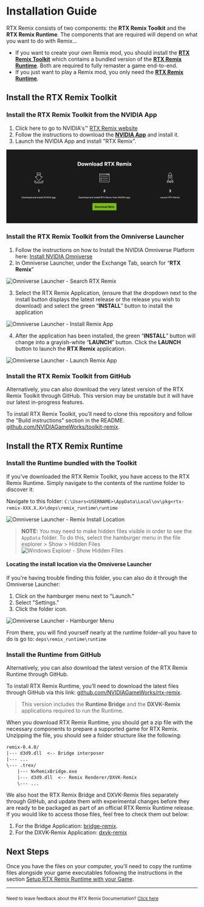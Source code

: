 # Installation Guide

RTX Remix consists of two components: the **RTX Remix Toolkit** and the **RTX Remix Runtime**. The components that are required will depend on what you want to do with Remix...

- If you want to create your own Remix mod, you should install the [**RTX Remix Toolkit**](#install-the-rtx-remix-toolkit) which contains a bundled version of the [**RTX Remix Runtime**](#install-the-rtx-remix-runtime). Both are required to fully remaster a game end-to-end.
- If you just want to play a Remix mod, you only need the [**RTX Remix Runtime**](#install-the-rtx-remix-runtime).


## Install the RTX Remix Toolkit

### Install the RTX Remix Toolkit from the NVIDIA App

1. Click here to go to NVIDIA's™ [RTX Remix website](https://www.nvidia.com/en-us/geforce/rtx-remix/)
2. Follow the instructions to download the [**NVIDIA App**](https://www.nvidia.com/en-us/software/nvidia-app/) and install it.
3. Launch the NVIDIA App and install "RTX Remix".

![Install Toolkit From NVApp](data/images/remix-install-from-nvapp.png)

### Install the RTX Remix Toolkit from the Omniverse Launcher

1. Follow the instructions on how to Install the NVIDIA Omniverse Platform here: [Install NVIDIA Omniverse](https://docs.omniverse.nvidia.com/install-guide/latest/index.html)
2. In Omniverse Launcher, under the Exchange Tab, search for “**RTX Remix**”

![Omniverse Launcher - Search RTX Remix](data/images/remix-install-005.png)

3. Select the RTX Remix Application, (ensure that the dropdown next to the install button displays the latest release or the release you wish to download) and select the green “**INSTALL**” button to install the application

![Omniverse Launcher - Install Remix App](data/images/rtxremix_009.PNG)

4. After the application has been installed, the green “**INSTALL**” button will change into a grayish-white “**LAUNCH**” button. Click the **LAUNCH** button to launch the **RTX Remix** application.

![Omniverse Launcher - Launch Remix App](data/images/rtxremix_010.PNG)


### Install the RTX Remix Toolkit from GitHub

Alternatively, you can also download the very latest version of the RTX Remix Toolkit through GitHub. This version may be unstable but it will have our latest in-progress features.

To install RTX Remix Toolkit, you’ll need to clone this repository and follow the "Build instructions" section in the README. [github.com/NVIDIAGameWorks/toolkit-remix](https://github.com/NVIDIAGameWorks/toolkit-remix).

## Install the RTX Remix Runtime

### Install the Runtime bundled with the Toolkit

If you’ve downloaded the RTX Remix Toolkit, you have access to the RTX Remix Runtime. Simply navigate to the contents of the runtime folder to discover it:

Navigate to this folder: <code>C:\Users\<USERNAME>\AppData\Local\ov\pkg\<rtx-remix-XXX.X.X>\deps\remix_runtime\runtime</code>

![Omniverse Launcher - Remix Install Location](data/images/remix-install-004.png)

> **NOTE:** You may need to make hidden files visible in order to see the <code>AppData</code> folder.  To do this, select the hamburger menu in the file explorer > Show > Hidden Files
![Windows Exploer - Show Hidden Files](data/images/remix-install-003.png)

#### Locating the install location via the Omniverse Launcher

If you're having trouble finding this folder, you can also do it through the Omniverse Launcher:
1. Click on the hamburger menu next to "Launch."
2. Select "Settings."
3. Click the folder icon.

![Omniverse Launcher - Hamburger Menu](data/images/remix-install-002.png)

From there, you will find yourself nearly at the runtime folder–all you have to do is go to: <code>deps\remix_runtime\runtime</code>

### Install the Runtime from GitHub

Alternatively, you can also download the latest version of the RTX Remix Runtime through GitHub.

To install RTX Remix Runtime, you’ll need to download the latest files through GitHub via this link: [github.com/NVIDIAGameWorks/rtx-remix](https://github.com/NVIDIAGameWorks/rtx-remix/releases/).

> This version includes the **Runtime Bridge** and the **DXVK-Remix** applications required to run the Runtime.

When you download RTX Remix Runtime, you should get a zip file with the necessary components to prepare a supported game for RTX Remix. Unzipping the file, you should see a folder structure like the following:

```text
remix-0.4.0/
|--- d3d9.dll  <-- Bridge interposer
|--- ...
\--- .trex/
    |--- NvRemixBridge.exe
    |--- d3d9.dll  <-- Remix Renderer/DXVK-Remix
    \--- ...
```

We also host the RTX Remix Bridge and DXVK-Remix files separately through GitHub, and update them with experimental changes before they are ready to be packaged as part of an official RTX Remix Runtime release. If you would like to access those files, feel free to check them out below:

1. For the Bridge Application: [bridge-remix](https://github.com/NVIDIAGameWorks/bridge-remix).
2. For the DXVK-Remix Application: [dxvk-remix](https://github.com/NVIDIAGameWorks/dxvk-remix/)


## Next Steps
Once you have the files on your computer, you’ll need to copy the runtime files alongside your game executables following the instructions in the section [Setup RTX Remix Runtime with your Game](howto/learning-runtimesetup.md).

***
<sub> Need to leave feedback about the RTX Remix Documentation?  [Click here](https://github.com/NVIDIAGameWorks/rtx-remix/issues/new?assignees=nvdamien&labels=documentation%2Cfeedback%2Ctriage&projects=&template=documentation_feedback.yml&title=%5BDocumentation+feedback%5D%3A+) <sub>
